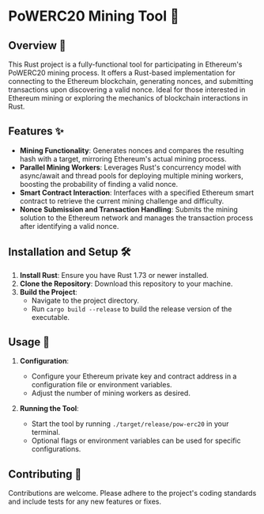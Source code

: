 # PoWERC20 Mining Tool 🚀

## Overview 📖

This Rust project is a fully-functional tool for participating in Ethereum's PoWERC20 mining process. It offers a Rust-based implementation for connecting to the Ethereum blockchain, generating nonces, and submitting transactions upon discovering a valid nonce. Ideal for those interested in Ethereum mining or exploring the mechanics of blockchain interactions in Rust.

## Features ✨

- **Mining Functionality**: Generates nonces and compares the resulting hash with a target, mirroring Ethereum's actual mining process.
- **Parallel Mining Workers**: Leverages Rust's concurrency model with async/await and thread pools for deploying multiple mining workers, boosting the probability of finding a valid nonce.
- **Smart Contract Interaction**: Interfaces with a specified Ethereum smart contract to retrieve the current mining challenge and difficulty.
- **Nonce Submission and Transaction Handling**: Submits the mining solution to the Ethereum network and manages the transaction process after identifying a valid nonce.

## Installation and Setup 🛠️

1. **Install Rust**: Ensure you have Rust 1.73 or newer installed.
2. **Clone the Repository**: Download this repository to your machine.
3. **Build the Project**:
   - Navigate to the project directory.
   - Run `cargo build --release` to build the release version of the executable.

## Usage 🚀

1. **Configuration**:

   - Configure your Ethereum private key and contract address in a configuration file or environment variables.
   - Adjust the number of mining workers as desired.

2. **Running the Tool**:
   - Start the tool by running `./target/release/pow-erc20` in your terminal.
   - Optional flags or environment variables can be used for specific configurations.

## Contributing 🤝

Contributions are welcome. Please adhere to the project's coding standards and include tests for any new features or fixes.
